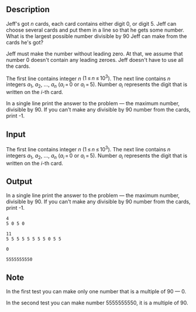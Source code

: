## Description

<div><p>Jeff's got <span class="tex-span"><i>n</i></span> cards, each card contains either digit 0, or digit 5. Jeff can choose several cards and put them in a line so that he gets some number. What is the largest possible number divisible by 90 Jeff can make from the cards he's got?</p><p>Jeff must make the number without leading zero. At that, we assume that number 0 doesn't contain any leading zeroes. Jeff doesn't have to use all the cards.</p></div><div class="input-specification"><p>The first line contains integer <span class="tex-span"><i>n</i></span> <span class="tex-span">(1 ≤ <i>n</i> ≤ 10<sup class="upper-index">3</sup>)</span>. The next line contains <span class="tex-span"><i>n</i></span> integers <span class="tex-span"><i>a</i><sub class="lower-index">1</sub></span>, <span class="tex-span"><i>a</i><sub class="lower-index">2</sub></span>, <span class="tex-span">...</span>, <span class="tex-span"><i>a</i><sub class="lower-index"><i>n</i></sub></span> (<span class="tex-span"><i>a</i><sub class="lower-index"><i>i</i></sub> = 0</span> or <span class="tex-span"><i>a</i><sub class="lower-index"><i>i</i></sub> = 5</span>). Number <span class="tex-span"><i>a</i><sub class="lower-index"><i>i</i></sub></span> represents the digit that is written on the <span class="tex-span"><i>i</i></span>-th card.</p></div><div class="output-specification"><p>In a single line print the answer to the problem — the maximum number, divisible by 90. If you can't make any divisible by 90 number from the cards, print -1.</p></div>

## Input

<p>The first line contains integer <span class="tex-span"><i>n</i></span> <span class="tex-span">(1 ≤ <i>n</i> ≤ 10<sup class="upper-index">3</sup>)</span>. The next line contains <span class="tex-span"><i>n</i></span> integers <span class="tex-span"><i>a</i><sub class="lower-index">1</sub></span>, <span class="tex-span"><i>a</i><sub class="lower-index">2</sub></span>, <span class="tex-span">...</span>, <span class="tex-span"><i>a</i><sub class="lower-index"><i>n</i></sub></span> (<span class="tex-span"><i>a</i><sub class="lower-index"><i>i</i></sub> = 0</span> or <span class="tex-span"><i>a</i><sub class="lower-index"><i>i</i></sub> = 5</span>). Number <span class="tex-span"><i>a</i><sub class="lower-index"><i>i</i></sub></span> represents the digit that is written on the <span class="tex-span"><i>i</i></span>-th card.</p>

## Output

<p>In a single line print the answer to the problem — the maximum number, divisible by 90. If you can't make any divisible by 90 number from the cards, print -1.</p>





```input1
4
5 0 5 0

```




```input2
11
5 5 5 5 5 5 5 5 0 5 5

```




```output1
0

```




```output2
5555555550

```



## Note

<p>In the first test you can make only one number that is a multiple of 90 — <span class="tex-span">0</span>.</p><p>In the second test you can make number <span class="tex-span">5555555550</span>, it is a multiple of <span class="tex-span">90</span>.</p>
